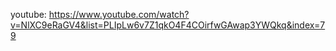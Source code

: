 
youtube: https://www.youtube.com/watch?v=NlXC9eRaGV4&list=PLIpLw6v7Z1qkO4F4COirfwGAwap3YWQkq&index=79
